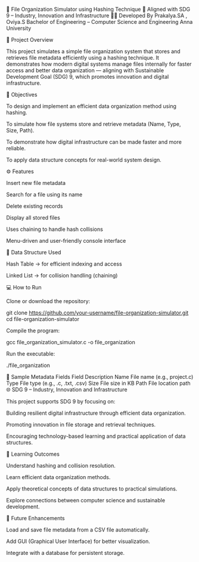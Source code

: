 📁 File Organization Simulator using Hashing Technique
🔗 Aligned with SDG 9 – Industry, Innovation and Infrastructure
👩‍💻 Developed By
Prakalya.SA , Oviya.S
Bachelor of Engineering – Computer Science and Engineering
Anna University

🧠 Project Overview

This project simulates a simple file organization system that stores and retrieves file metadata efficiently using a hashing technique.
It demonstrates how modern digital systems manage files internally for faster access and better data organization — aligning with Sustainable Development Goal (SDG) 9, which promotes innovation and digital infrastructure.

🎯 Objectives

To design and implement an efficient data organization method using hashing.

To simulate how file systems store and retrieve metadata (Name, Type, Size, Path).

To demonstrate how digital infrastructure can be made faster and more reliable.

To apply data structure concepts for real-world system design.

⚙️ Features

Insert new file metadata

Search for a file using its name

Delete existing records

Display all stored files

Uses chaining to handle hash collisions

Menu-driven and user-friendly console interface

🧩 Data Structure Used

Hash Table → for efficient indexing and access

Linked List → for collision handling (chaining)

💻 How to Run

Clone or download the repository:

git clone https://github.com/your-username/file-organization-simulator.git
cd file-organization-simulator


Compile the program:

gcc file_organization_simulator.c -o file_organization


Run the executable:

./file_organization

📂 Sample Metadata Fields
Field	Description
Name	File name (e.g., project.c)
Type	File type (e.g., .c, .txt, .csv)
Size	File size in KB
Path	File location path
🌐 SDG 9 – Industry, Innovation and Infrastructure

This project supports SDG 9 by focusing on:

Building resilient digital infrastructure through efficient data organization.

Promoting innovation in file storage and retrieval techniques.

Encouraging technology-based learning and practical application of data structures.

🧠 Learning Outcomes

Understand hashing and collision resolution.

Learn efficient data organization methods.

Apply theoretical concepts of data structures to practical simulations.

Explore connections between computer science and sustainable development.

🧾 Future Enhancements

Load and save file metadata from a CSV file automatically.

Add GUI (Graphical User Interface) for better visualization.

Integrate with a database for persistent storage.

